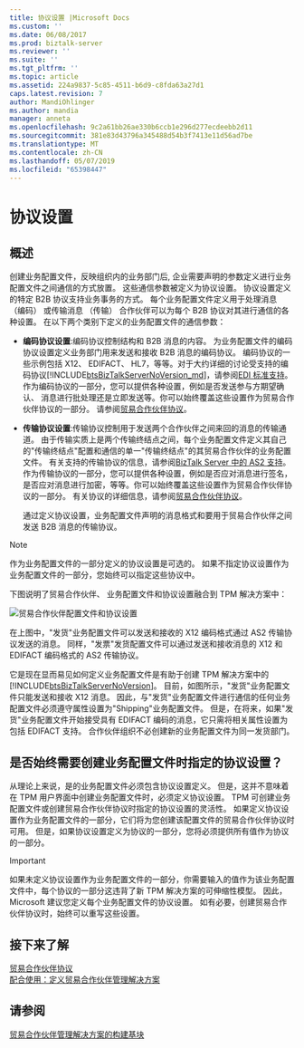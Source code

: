```yaml
---
title: 协议设置 |Microsoft Docs
ms.custom: ''
ms.date: 06/08/2017
ms.prod: biztalk-server
ms.reviewer: ''
ms.suite: ''
ms.tgt_pltfrm: ''
ms.topic: article
ms.assetid: 224a9837-5c85-4511-b6d9-c8fda63a27d1
caps.latest.revision: 7
author: MandiOhlinger
ms.author: mandia
manager: anneta
ms.openlocfilehash: 9c2a61bb26ae330b6ccb1e296d277ecdeebb2d11
ms.sourcegitcommit: 381e83d43796a345488d54b3f7413e11d56ad7be
ms.translationtype: MT
ms.contentlocale: zh-CN
ms.lasthandoff: 05/07/2019
ms.locfileid: "65398447"
---
```

# <a name="protocol-settings"></a>协议设置
## <a name="overview"></a>概述
创建业务配置文件，反映组织内的业务部门后, 企业需要声明的参数定义进行业务配置文件之间通信的方式放置。 这些通信参数被定义为协议设置。 协议设置定义的特定 B2B 协议支持业务事务的方式。 每个业务配置文件定义用于处理消息 （编码） 或传输消息 （传输） 合作伙伴可以为每个 B2B 协议对其进行通信的各种设置。 在以下两个类别下定义的业务配置文件的通信参数：  
  
- **编码协议设置**:编码协议控制结构和 B2B 消息的内容。 为业务配置文件的编码协议设置定义业务部门用来发送和接收 B2B 消息的编码协议。 编码协议的一些示例包括 X12、 EDIFACT、 HL7，等等。对于大约详细的讨论受支持的编码协议[!INCLUDE[btsBizTalkServerNoVersion_md](../includes/btsbiztalkservernoversion-md.md)]，请参阅[EDI 标准支持](../core/edi-standards-support.md)。 作为编码协议的一部分，您可以提供各种设置，例如是否发送参与方期望确认、 消息进行批处理还是立即发送等。你可以始终覆盖这些设置作为贸易合作伙伴协议的一部分。 请参阅[贸易合作伙伴协议](../core/trading-partner-agreement.md)。  
  
- **传输协议设置**:传输协议控制用于发送两个合作伙伴之间来回的消息的传输通道。 由于传输实质上是两个传输终结点之间，每个业务配置文件定义其自己的"传输终结点"配置和通信的单一"传输终结点"的其贸易合作伙伴的业务配置文件。 有关支持的传输协议的信息，请参阅[BizTalk Server 中的 AS2 支持](../core/as2-support-in-biztalk-server.md)。 作为传输协议的一部分，您可以提供各种设置，例如是否应对消息进行签名，是否应对消息进行加密，等等。你可以始终覆盖这些设置作为贸易合作伙伴协议的一部分。 有关协议的详细信息，请参阅[贸易合作伙伴协议](../core/trading-partner-agreement.md)。  
  
  通过定义协议设置，业务配置文件声明的消息格式和要用于贸易合作伙伴之间发送 B2B 消息的传输协议。  
  
> [!NOTE]
>  作为业务配置文件的一部分定义的协议设置是可选的。 如果不指定协议设置作为业务配置文件的一部分，您始终可以指定这些协议中。  
  
 下图说明了贸易合作伙伴、 业务配置文件和协议设置融合到 TPM 解决方案中：  
  
 ![贸易合作伙伴配置文件和协议设置](../core/media/protocolsettings.gif "ProtocolSettings")  
  
 在上图中，"发货"业务配置文件可以发送和接收的 X12 编码格式通过 AS2 传输协议发送的消息。 同样，"发票"发货配置文件可以通过发送和接收消息的 X12 和 EDIFACT 编码格式的 AS2 传输协议。  
  
 它是现在显而易见如何定义业务配置文件是有助于创建 TPM 解决方案中的[!INCLUDE[btsBizTalkServerNoVersion](../includes/btsbiztalkservernoversion-md.md)]。 目前，如图所示，"发货"业务配置文件只能发送和接收 X12 消息。 因此，与"发货"业务配置文件进行通信的任何业务配置文件必须遵守属性设置为"Shipping"业务配置文件。 但是，在将来，如果"发货"业务配置文件开始接受具有 EDIFACT 编码的消息，它只需将相关属性设置为包括 EDIFACT 支持。 合作伙伴组织不必创建新的业务配置文件为同一发货部门。  
  
## <a name="do-i-always-need-to-specify-the-protocol-settings-when-creating-a-business-profile"></a>是否始终需要创建业务配置文件时指定的协议设置？  
 从理论上来说，是的业务配置文件必须包含协议设置定义。 但是，这并不意味着在 TPM 用户界面中创建业务配置文件时，必须定义协议设置。 TPM 可创建业务配置文件或创建贸易合作伙伴协议时指定的协议设置的灵活性。 如果定义协议设置作为业务配置文件的一部分，它们将为您创建该配置文件的贸易合作伙伴协议时可用。 但是，如果协议设置定义为协议的一部分，您将必须提供所有值作为协议的一部分。  
  
> [!IMPORTANT]
>  如果未定义协议设置作为业务配置文件的一部分，你需要输入的值作为该业务配置文件中，每个协议的一部分这违背了新 TPM 解决方案的可伸缩性模型。 因此，Microsoft 建议您定义每个业务配置文件的协议设置。 如有必要，创建贸易合作伙伴协议时，始终可以重写这些设置。  

## <a name="learn-next"></a>接下来了解
[贸易合作伙伴协议](../core/trading-partner-agreement.md)  
[配合使用：定义贸易合作伙伴管理解决方案](../core/putting-it-all-together-defining-a-trading-partner-management-solution.md)  
  
## <a name="see-also"></a>请参阅  
 [贸易合作伙伴管理解决方案的构建基块](../core/building-blocks-of-a-trading-partner-management-solution.md)